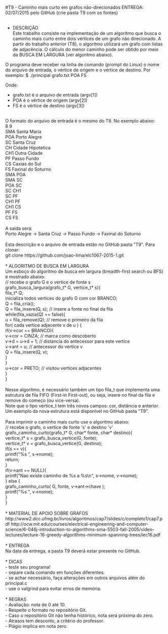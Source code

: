 #T9 - Caminho mais curto em grafos não-direcionados
ENTREGA: 02/07/2015 pelo GitHub (crie pasta T9 com os fontes)<br>
<br>
* DESCRIÇÃO<br>
Este trabalho consiste na implementação de um algoritmo que busca o caminho
mais curto entre dois vértices de um grafo não direcionado.  A partir do
trabalho anterior (T8), o algoritmo utilizará um grafo com listas de
adjacência. O cálculo do menor caminho pode ser obtido por meio da BUSCA EM
LARGURA (ver algoritmo abaixo).<br>

O programa deve receber na linha de comando (prompt do Linux) o nome do arquivo
de entrada, o vértice de origem e o vértice de destino. Por exemplo:
$ ./principal grafo.txt POA FS<br>

Onde:<br>
- grafo.txt é o arquivo de entrada (argv[1])<br>
- POA é o vértice de origem (argv[2])<br>
- FS é o vértice de destino (argv[3])<br>
<br>
O formato do arquivo de entrada é o mesmo do T8.  No exemplo abaixo:<br>
8 9<br>
SMA Santa Maria<br>
POA Porto Alegre<br>
SC  Santa Cruz<br>
CH  Cidade Hipotetica<br>
CH1 Outra Cidade<br>
PF  Passo Fundo<br>
CS  Caxias do Sul<br>
FS Faxinal do Soturno<br>
SMA POA <br>
SMA SC <br>
POA SC <br>
SC CH1<br>
SC PF<br>
CH1 PF<br>
CH1 CS<br>
PF FS<br>
CS FS<br>
<br>
A saída será:<br>
Porto Alegre -> Santa Cruz -> Passo Fundo -> Faxinal do Soturno<br>
<br>
Esta descrição e o arquivo de entrada estão no GitHub pasta "T9". Para clonar:<br>
git clone https://github.com/joao-lima/elc1067-2015-1.git<br>
<br>
* ALGORITMO DE BUSCA EM LARGURA<br>
Um esboço do algoritmo de busca em largura (breadth-first search ou BFS) é
mostrado abaixo:<br>
// recebe o grafo G e o vertice de fonte s<br>
grafo_busca_largura(grafo_t* G, vertice_t* s){<br>
  fila_t* Q;<br>
  inicializa todos vertices do grafo G com cor BRANCO;<br>
  Q = fila_cria();<br>
  Q = fila_insere(Q, s);   // insere a fonte no final da fila<br>
  while(fila_vazia(Q) == false){<br>
      u = fila_remove(Q);  // remove o primeiro da fila<br>
      for( cada vertice adjacente v de u ) {<br>
	  if(v->cor == BRANCO){<br>
	      v->cor = CINZA;  // marca como descoberto<br>
	      v->d = u->d + 1; // distancia do antecessor para este vertice<br>
	      v->ant = u;      // antecessor do vertice v<br>
	      Q = fila_insere(Q, v);<br>
	  }<br>
      }<br>
      u->cor = PRETO; // visitou vertices adjacentes<br>
  }<br>
}<br>
<br>
Nesse algoritmo, é necessário também um tipo fila_t que implementa uma
estrutura de fila FIFO (First-in First-out), ou seja, insere no final da fila
e remove do começo (ou vice-versa).<br>
Note que o tipo vertice_t tem três novos campos: cor, distância e anterior. Um
exemplo da nova estrutura está disponível no GitHub pasta "T9".<br>
<br>
Para imprimir o caminho mais curto use o algoritmo abaixo:<br>
// recebe o grafo, o vertice de fonte 's' e destino 'v'<br>
grafo_caminho_curto(grafo_t* G, char* fonte, char* destino){<br>
  vertice_t* s = grafo_busca_vertice(G, fonte);<br>
  vertice_t* v = grafo_busca_vertice(G, destino);<br>
  if(s == v){<br>
    printf("%s ", s->nome);<br>
    return;<br>
  }<br>
  if(v->ant == NULL){<br>
    printf("Nao existe caminho de %s a %s\n", s->nome, v->nome);<br>
  } else {<br>
    grafo_caminho_curto( G, fonte, v->ant->chave );<br>
    printf("%s ", v->nome);<br>
  }<br>
}<br>
<br>
* MATERIAL DE APOIO SOBRE GRAFOS<br>
http://www2.dcc.ufmg.br/livros/algoritmos/cap7/slides/c/completo1/cap7.pdf
http://ocw.mit.edu/courses/electrical-engineering-and-computer-science/6-046j-introduction-to-algorithms-sma-5503-fall-2005/video-lectures/lecture-16-greedy-algorithms-minimum-spanning-trees/lec16.pdf<br>
<br>
* ENTREGA<br>
Na data da entrega, a pasta T9 deverá estar presente no GitHub.<br>
<br>
* DICAS<br>
- teste seu programa!<br>
- separe cada comando em funções diferentes.<br>
- se achar necessário, faça alterações em outros arquivos além do principal.c<br>
- use o valgrind para evitar erros de memória.<br>
<br>
* REGRAS<br>
- Avaliação: nota de 0 até 10.<br>
- Respeite o formato no repositório Git.<br>
- Caso o repositório Git não tenha histórico, nota será próxima do zero.<br>
- Atrasos tem desconto, a critério do professor.<br>
- Plágio implica em nota zero.<br>

